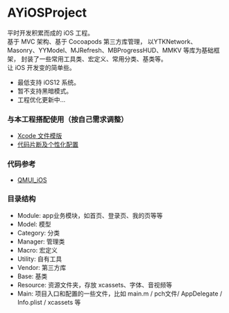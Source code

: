 # AYiOSProject
平时开发积累而成的 iOS 工程。  
基于 MVC 架构、基于 Cocoapods 第三方库管理，
以YTKNetwork、Masonry、YYModel、MJRefresh、MBProgressHUD、MMKV 等库为基础框架，
封装了一些常用工具类、宏定义、常用分类、基类等。  
让 iOS 开发变的简单些。 

* 最低支持 iOS12 系统。
* 暂不支持黑暗模式。
* 工程优化更新中...

### 与本工程搭配使用（按自己需求调整）
* [Xcode 文件模版](https://github.com/wtuyp/Xcode_Templates)
* [代码片断及个性化配置](https://github.com/wtuyp/XcodeUserData)

### 代码参考
* [QMUI_iOS](https://github.com/Tencent/QMUI_iOS)

### 目录结构
* Module: app业务模块，如首页、登录页、我的页等等
* Model: 模型
* Category: 分类
* Manager: 管理类
* Macro: 宏定义
* Utility: 自有工具
* Vendor: 第三方库
* Base: 基类
* Resource: 资源文件夹，存放 xcassets、字体、音视频等
* Main: 项目入口和配置的一些文件，比如 main.m / pch文件/ AppDelegate / Info.plist / xcassets 等
